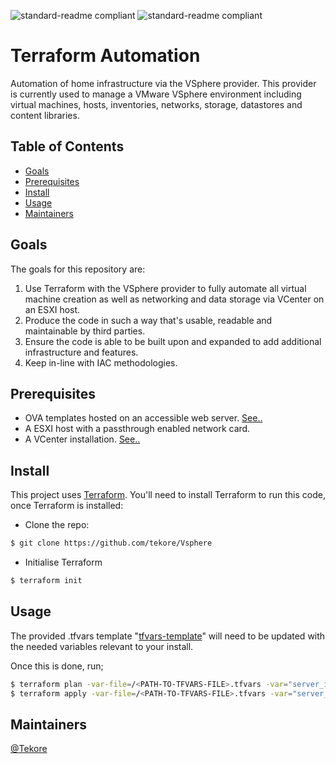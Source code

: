 ![standard-readme compliant](https://img.shields.io/badge/Terraform-6B42BC?style=for-the-badge&logo=terraform&logoColor=white) ![standard-readme compliant](https://img.shields.io/badge/VMware-231f20?style=for-the-badge&logo=VMware&logoColor=white)

# Terraform Automation

Automation of home infrastructure via the VSphere provider. This provider is currently used to manage a VMware VSphere environment including virtual machines, hosts, inventories, networks, storage, datastores and content libraries.

## Table of Contents
- [Goals](#Goals)
- [Prerequisites](#Prerequisites)
- [Install](#install)
- [Usage](#usage)
- [Maintainers](#maintainers)

## Goals
The goals for this repository are:

1. Use Terraform with the VSphere provider to fully automate all virtual machine creation as well as networking and data storage via VCenter on an ESXI host.
2. Produce the code in such a way that's usable, readable and maintainable by third parties.
3. Ensure the code is able to be built upon and expanded to add additional infrastructure and features.
4. Keep in-line with IAC methodologies.

## Prerequisites
- OVA templates hosted on an accessible web server. [See..](https://github.com/tekore/Python/blob/main/Auto-downloads.py)
- A ESXI host with a passthrough enabled network card.
- A VCenter installation. [See..](https://github.com/tekore/Hypervisor-Automation)

## Install
This project uses [Terraform](https://www.terraform.io/). You'll need to install Terraform to run this code, once Terraform is installed:
- Clone the repo:
```sh
$ git clone https://github.com/tekore/Vsphere
```

- Initialise Terraform
```sh
$ terraform init
```

## Usage
The provided .tfvars template "[tfvars-template](https://github.com/tekore/Vsphere/blob/main/tfvars-template "tfvars-template")" will need to be updated with the needed variables relevant to your install.  

Once this is done, run;
```sh
$ terraform plan -var-file=/<PATH-TO-TFVARS-FILE>.tfvars -var="server_ip=$(hostname -i)"
$ terraform apply -var-file=/<PATH-TO-TFVARS-FILE>.tfvars -var="server_ip=$(hostname -i)"
```

## Maintainers
[@Tekore](https://github.com/tekore)

